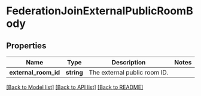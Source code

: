 # FederationJoinExternalPublicRoomBody

## Properties
Name | Type | Description | Notes
------------ | ------------- | ------------- | -------------
**external_room_id** | **string** | The external public room ID. | 

[[Back to Model list]](../../README.md#documentation-for-models) [[Back to API list]](../../README.md#documentation-for-api-endpoints) [[Back to README]](../../README.md)

